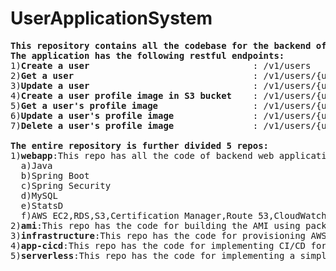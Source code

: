 # UserApplicationSystem
<pre>
<b>This repository contains all the codebase for the backend of UserApplicationSystem.</b>
<b>The application has the following restful endpoints:</b>
1)<b>Create a user</b>                               : /v1/users
2)<b>Get a user</b>                                  : /v1/users/{username}
3)<b>Update a user</b>                               : /v1/users/{username}
4)<b>Create a user profile image in S3 bucket</b>    : /v1/users/{username}/{imagename}
5)<b>Get a user's profile image</b>                  : /v1/users/{username}/{imagename}
6)<b>Update a user's profile image</b>               : /v1/users/{username}/{imagename}
7)<b>Delete a user's profile image</b>               : /v1/users/{username}/{imagename}

<b>The entire repository is further divided 5 repos:</b>
1)<b>webapp</b>:This repo has all the code of backend web application and is developed using:
  a)Java
  b)Spring Boot
  c)Spring Security
  d)MySQL
  e)StatsD
  f)AWS EC2,RDS,S3,Certification Manager,Route 53,CloudWatch,KMS
2)<b>ami</b>:This repo has the code for building the AMI using packer and to automate the entire application I used Github actions.
3)<b>infrastructure</b>:This repo has the code for provisioning AWS resources using Terraform.
4)<b>app-cicd</b>:This repo has the code for implementing CI/CD for the webapplication and the final application is deployed in the AWS EC2 instance.
5)<b>serverless</b>:This repo has the code for implementing a simple email feature which gets triggered whenever a new user is created and the user get's a mail for verfication.The application is developed using JavaScript,AWS SNS,SES,DynamoDB.
</pre>

